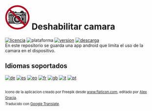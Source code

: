 # <img alt="app-icon" src=".github/img/app-icon.png" width="80" height="80"> Deshabilitar camara
<!-- Botones -->
[![licencia](https://img.shields.io/github/license/AlexGracia/Deshabilitar-camara?label=licencia&logo=Open-Access&style=flat-square)](LICENSE.md)
![plataforma](https://img.shields.io/badge/plataforma-android-%232b995c?logo=Android&style=flat-square)
[![version](https://img.shields.io/github/tag/AlexGracia/Deshabilitar-camara?label=version&logo=Skyliner&logoColor=9cf&style=flat-square)](https://github.com/AlexGracia/Deshabilitar-camara/releases/latest)
[![descarga](https://img.shields.io/badge/descarga-Deshabilitar--camara.apk-%23cca414?logo=DocuSign&style=flat-square)](https://github.com/AlexGracia/Deshabilitar-camara/releases/latest/download/Deshabilitar-camara.apk)
<br>En este repositorio se guarda una app android que limita el uso de la camara en el dispositivo.

## Idiomas soportados
[<img title="Alemán" alt="de" src="https://github.githubassets.com/images/icons/emoji/unicode/1f1e9-1f1ea.png" width="20" height="20">](.github/readme/README-de.md) [<img title="Español" alt="es" src="https://github.githubassets.com/images/icons/emoji/unicode/1f1ea-1f1f8.png" width="20" height="20">](README.md) [<img title="Esperanto" alt="eo" src="https://upload.wikimedia.org/wikipedia/commons/7/78/Nuvola_Esperantujo_flag.svg" width="17" height="17">](.github/readme/README-eo.md) [<img title="Francés" alt="fr" src="https://github.githubassets.com/images/icons/emoji/unicode/1f1eb-1f1f7.png" width="20" height="20">](.github/readme/README-fr.md) [<img title="Inglés" alt="gb" src="https://github.githubassets.com/images/icons/emoji/unicode/1f1ec-1f1e7.png" width="20" height="20">](.github/readme/README-gb.md) [<img title="Italiano" alt="it" src="https://github.githubassets.com/images/icons/emoji/unicode/1f1ee-1f1f9.png" width="20" height="20">](.github/readme/README-it.md) [<img title="Portugués" alt="pt" src="https://github.githubassets.com/images/icons/emoji/unicode/1f1f5-1f1f9.png" width="20" height="20">](.github/readme/README-pt.md)

<br><sup>Icono de la aplicacion creado por Freepik desde www.flaticon.com, editado por [Alex Gracia](https://github.com/AlexGracia).
<br>Traducido con [Google Translate](https://translate.google.com/).</sup>
